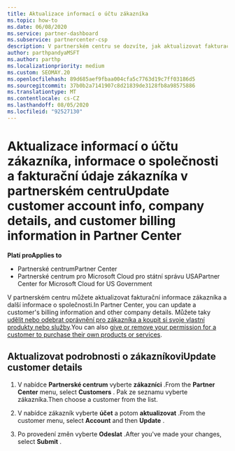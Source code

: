 ```yaml
---
title: Aktualizace informací o účtu zákazníka
ms.topic: how-to
ms.date: 06/08/2020
ms.service: partner-dashboard
ms.subservice: partnercenter-csp
description: V partnerském centru se dozvíte, jak aktualizovat fakturační údaje zákazníka nebo jak aktualizovat podrobnosti společnosti.
author: parthpandyaMSFT
ms.author: parthp
ms.localizationpriority: medium
ms.custom: SEOMAY.20
ms.openlocfilehash: 89d685aef9fbaa004cfa5c7763d19c7ff03186d5
ms.sourcegitcommit: 37b0b2a7141907c8d21839de3128fb8a98575886
ms.translationtype: MT
ms.contentlocale: cs-CZ
ms.lasthandoff: 08/05/2020
ms.locfileid: "92527130"
---
```

# <a name="update-customer-account-info-company-details-and-customer-billing-information-in-partner-center"></a><span data-ttu-id="469c1-103">Aktualizace informací o účtu zákazníka, informace o společnosti a fakturační údaje zákazníka v partnerském centru</span><span class="sxs-lookup"><span data-stu-id="469c1-103">Update customer account info, company details, and customer billing information in Partner Center</span></span>

<span data-ttu-id="469c1-104">**Platí pro**</span><span class="sxs-lookup"><span data-stu-id="469c1-104">**Applies to**</span></span>

- <span data-ttu-id="469c1-105">Partnerské centrum</span><span class="sxs-lookup"><span data-stu-id="469c1-105">Partner Center</span></span>
- <span data-ttu-id="469c1-106">Partnerské centrum pro Microsoft Cloud pro státní správu USA</span><span class="sxs-lookup"><span data-stu-id="469c1-106">Partner Center for Microsoft Cloud for US Government</span></span>

<span data-ttu-id="469c1-107">V partnerském centru můžete aktualizovat fakturační informace zákazníka a další informace o společnosti.</span><span class="sxs-lookup"><span data-stu-id="469c1-107">In Partner Center, you can update a customer's billing information and other company details.</span></span> <span data-ttu-id="469c1-108">Můžete taky [udělit nebo odebrat oprávnění pro zákazníka a koupit si svoje vlastní produkty nebo služby](give-customers-permission.md).</span><span class="sxs-lookup"><span data-stu-id="469c1-108">You can also [give or remove your permission for a customer to purchase their own products or services](give-customers-permission.md).</span></span>

## <a name="update-customer-details"></a><span data-ttu-id="469c1-109">Aktualizovat podrobnosti o zákazníkovi</span><span class="sxs-lookup"><span data-stu-id="469c1-109">Update customer details</span></span>

1. <span data-ttu-id="469c1-110">V nabídce **Partnerské centrum** vyberte **zákazníci** .</span><span class="sxs-lookup"><span data-stu-id="469c1-110">From the **Partner Center** menu, select **Customers** .</span></span> <span data-ttu-id="469c1-111">Pak ze seznamu vyberte zákazníka.</span><span class="sxs-lookup"><span data-stu-id="469c1-111">Then choose a customer from the list.</span></span>

2. <span data-ttu-id="469c1-112">V nabídce zákazník vyberte **účet** a potom **aktualizovat** .</span><span class="sxs-lookup"><span data-stu-id="469c1-112">From the customer menu, select **Account** and then **Update** .</span></span>

3. <span data-ttu-id="469c1-113">Po provedení změn vyberte **Odeslat** .</span><span class="sxs-lookup"><span data-stu-id="469c1-113">After you've made your changes, select **Submit** .</span></span>